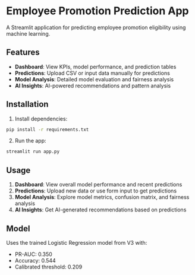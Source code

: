 # Employee Promotion Prediction App

A Streamlit application for predicting employee promotion eligibility using machine learning.

## Features

- **Dashboard**: View KPIs, model performance, and prediction tables
- **Predictions**: Upload CSV or input data manually for predictions
- **Model Analysis**: Detailed model evaluation and fairness analysis
- **AI Insights**: AI-powered recommendations and pattern analysis

## Installation

1. Install dependencies:
```bash
pip install -r requirements.txt
```

2. Run the app:
```bash
streamlit run app.py
```

## Usage

1. **Dashboard**: View overall model performance and recent predictions
2. **Predictions**: Upload new data or use form input to get predictions
3. **Model Analysis**: Explore model metrics, confusion matrix, and fairness analysis
4. **AI Insights**: Get AI-generated recommendations based on predictions

## Model

Uses the trained Logistic Regression model from V3 with:
- PR-AUC: 0.350
- Accuracy: 0.544
- Calibrated threshold: 0.209

